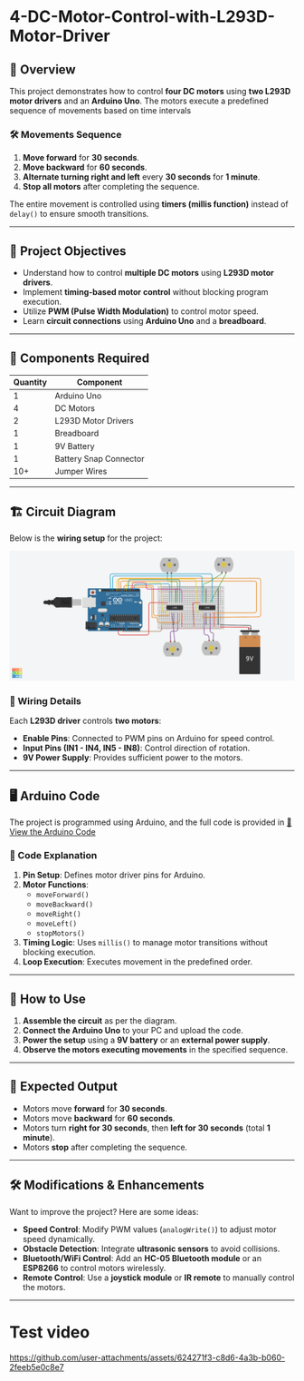 # 4-DC-Motor-Control-with-L293D-Motor-Driver



## 📌 Overview
This project demonstrates how to control **four DC motors** using **two L293D motor drivers** and an **Arduino Uno**. The motors execute a predefined sequence of movements based on time intervals



### **🛠 Movements Sequence**
1. **Move forward** for **30 seconds**.
2. **Move backward** for **60 seconds**.
3. **Alternate turning right and left** every **30 seconds** for **1 minute**.
4. **Stop all motors** after completing the sequence.

The entire movement is controlled using **timers (millis function)** instead of `delay()` to ensure smooth transitions.


---

## 🎯 **Project Objectives**
- Understand how to control **multiple DC motors** using **L293D motor drivers**.
- Implement **timing-based motor control** without blocking program execution.
- Utilize **PWM (Pulse Width Modulation)** to control motor speed.
- Learn **circuit connections** using **Arduino Uno** and a **breadboard**.

---

## 🔧 **Components Required**
| Quantity | Component |
|----------|------------|
| 1 | Arduino Uno |
| 4 | DC Motors |
| 2 | L293D Motor Drivers |
| 1 | Breadboard |
| 1 | 9V Battery |
| 1 | Battery Snap Connector |
| 10+ | Jumper Wires |

---


## 🏗 **Circuit Diagram**
Below is the **wiring setup** for the project:

![Image Description](4%20DC%20Motor%20Control%20with%20L293D%20Motor%20Driver.png)





### **📝 Wiring Details**
Each **L293D driver** controls **two motors**:
- **Enable Pins**: Connected to PWM pins on Arduino for speed control.
- **Input Pins (IN1 - IN4, IN5 - IN8)**: Control direction of rotation.
- **9V Power Supply**: Provides sufficient power to the motors.

---

## 🖥 **Arduino Code**
The project is programmed using Arduino, and the full code is provided in [📜 View the Arduino Code](4_dc_motor_control_with_l293d_motor_driver1.ino)



### **📜 Code Explanation**
1. **Pin Setup**: Defines motor driver pins for Arduino.
2. **Motor Functions**:
   - `moveForward()`
   - `moveBackward()`
   - `moveRight()`
   - `moveLeft()`
   - `stopMotors()`
3. **Timing Logic**: Uses `millis()` to manage motor transitions without blocking execution.
4. **Loop Execution**: Executes movement in the predefined order.

---

## 🚀 **How to Use**
1. **Assemble the circuit** as per the diagram.
2. **Connect the Arduino Uno** to your PC and upload the code.
3. **Power the setup** using a **9V battery** or an **external power supply**.
4. **Observe the motors executing movements** in the specified sequence.

---

## 🎥 **Expected Output**
- Motors move **forward** for **30 seconds**.
- Motors move **backward** for **60 seconds**.
- Motors turn **right for 30 seconds**, then **left for 30 seconds** (total **1 minute**).
- Motors **stop** after completing the sequence.

---

## 🛠 **Modifications & Enhancements**
Want to improve the project? Here are some ideas:
- **Speed Control**: Modify PWM values (`analogWrite()`) to adjust motor speed dynamically.
- **Obstacle Detection**: Integrate **ultrasonic sensors** to avoid collisions.
- **Bluetooth/WiFi Control**: Add an **HC-05 Bluetooth module** or an **ESP8266** to control motors wirelessly.
- **Remote Control**: Use a **joystick module** or **IR remote** to manually control the motors.

---

# Test video 

https://github.com/user-attachments/assets/624271f3-c8d6-4a3b-b060-2feeb5e0c8e7


